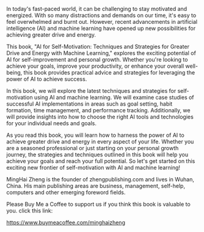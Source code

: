 
In today's fast-paced world, it can be challenging to stay motivated and energized. With so many distractions and demands on our time, it's easy to feel overwhelmed and burnt out. However, recent advancements in artificial intelligence (AI) and machine learning have opened up new possibilities for achieving greater drive and energy.

This book, "AI for Self-Motivation: Techniques and Strategies for Greater Drive and Energy with Machine Learning," explores the exciting potential of AI for self-improvement and personal growth. Whether you're looking to achieve your goals, improve your productivity, or enhance your overall well-being, this book provides practical advice and strategies for leveraging the power of AI to achieve success.

In this book, we will explore the latest techniques and strategies for self-motivation using AI and machine learning. We will examine case studies of successful AI implementations in areas such as goal setting, habit formation, time management, and performance tracking. Additionally, we will provide insights into how to choose the right AI tools and technologies for your individual needs and goals.

As you read this book, you will learn how to harness the power of AI to achieve greater drive and energy in every aspect of your life. Whether you are a seasoned professional or just starting on your personal growth journey, the strategies and techniques outlined in this book will help you achieve your goals and reach your full potential. So let's get started on this exciting new frontier of self-motivation with AI and machine learning!

MingHai Zheng is the founder of zhengpublishing.com and lives in Wuhan, China. His main publishing areas are business, management, self-help, computers and other emerging foreword fields.

Please Buy Me a Coffee to support us if you think this book is valuable to you. click this link:

https://www.buymeacoffee.com/minghaizheng
